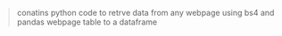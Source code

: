 >conatins python code to retrve data from any webpage using bs4 and pandas
>webpage table to a dataframe
